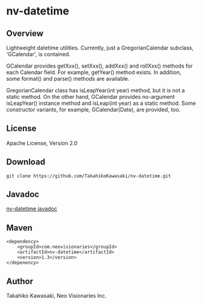 nv-datetime
===========

Overview
--------

Lightweight datetime utilities. Currently, just a GregorianCalendar
subclass, 'GCalendar', is contained.

GCalendar provides getXxx(), setXxx(), addXxx() and rollXxx() methods
for each Calendar field. For example, getYear() method exists.
In addition, some format() and parse() methods are available.

GregorianCalendar class has isLeapYear(int year) method, but it is
not a static method. On the other hand, GCalendar provides no-argument
isLeapYear() instance method and isLeap(int year) as a static method.
Some constructor variants, for example, GCalendar(Date), are provided,
too.


License
-------

Apache License, Version 2.0


Download
--------

    git clone https://github.com/TakahikoKawasaki/nv-datetime.git


Javadoc
-------

[nv-datetime javadoc](http://TakahikoKawasaki.github.com/nv-datetime/)


Maven
-----

    <dependency>
        <groupId>com.neovisionaries</groupId>
        <artifactId>nv-datetime</artifactId>
        <version>1.3</version>
    </depenency>


Author
------

Takahiko Kawasaki, Neo Visionaries Inc.
